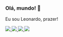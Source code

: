 ### Olá, mundo! 👋

Eu sou Leonardo, prazer!

<div>
  <a href="https://dev.to/envoy_/150-badges-for-github-pnk"><img src= "https://img.shields.io/badge/HTML5-E34F26?style=for-the-badge&logo=html5&logoColor=white"></img
  </a>
  <a href="https://dev.to/envoy_/150-badges-for-github-pnk"><img src= "https://img.shields.io/badge/CSS3-1572B6?style=for-the-badge&logo=css3&logoColor=white"></img
  </a>
  <a href="https://dev.to/envoy_/150-badges-for-github-pnk"><img src= "https://img.shields.io/badge/C%2B%2B-00599C?style=for-the-badge&logo=c%2B%2B&logoColor=white">       </img</a>
  <a href="https://dev.to/envoy_/150-badges-for-github-pnk"><img src= "https://img.shields.io/badge/JavaScript-323330?style=for-the-badge&logo=javascript&logoColor=F7DF1E"></img</a>
</div>

